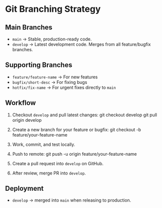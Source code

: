 # Git Branching Strategy

## Main Branches
- `main` → Stable, production-ready code.
- `develop` → Latest development code. Merges from all feature/bugfix branches.

## Supporting Branches
- `feature/feature-name` → For new features
- `bugfix/short-desc` → For fixing bugs
- `hotfix/fix-name` → For urgent fixes directly to `main`

## Workflow
1. Checkout `develop` and pull latest changes: git checkout develop git pull origin develop

2. Create a new branch for your feature or bugfix: git checkout -b feature/your-feature-name

3. Work, commit, and test locally.
4. Push to remote: git push -u origin feature/your-feature-name

5. Create a pull request into `develop` on GitHub.
6. After review, merge PR into `develop`.

## Deployment
- `develop` → merged into `main` when releasing to production.